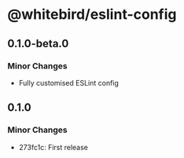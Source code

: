 # @whitebird/eslint-config

## 0.1.0-beta.0

### Minor Changes

- Fully customised ESLint config

## 0.1.0

### Minor Changes

- 273fc1c: First release

